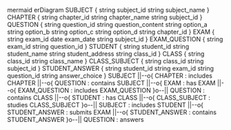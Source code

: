 mermaid
erDiagram
    SUBJECT {
        string subject_id
        string subject_name
    }
    CHAPTER {
        string chapter_id
        string chapter_name
        string subject_id
    }
    QUESTION {
        string question_id
        string question_content
        string option_a
        string option_b
        string option_c
        string option_d
        string chapter_id
    }
    EXAM {
        string exam_id
        date exam_date
        string subject_id
    }
    EXAM_QUESTION {
        string exam_id
        string question_id
    }
    STUDENT {
        string student_id
        string student_name
        string student_address
        string class_id
    }
    CLASS {
        string class_id
        string class_name
    }
    CLASS_SUBJECT {
        string class_id
        string subject_id
    }
    STUDENT_ANSWER {
        string student_id
        string exam_id
        string question_id
        string answer_choice
    }
    SUBJECT ||--o{ CHAPTER : includes
    CHAPTER ||--o{ QUESTION : contains
    SUBJECT ||--o{ EXAM : has
    EXAM ||--o{ EXAM_QUESTION : includes
    EXAM_QUESTION }o--|| QUESTION : contains
    CLASS ||--o{ STUDENT : has
    CLASS ||--o{ CLASS_SUBJECT : studies
    CLASS_SUBJECT }o--|| SUBJECT : includes
    STUDENT ||--o{ STUDENT_ANSWER : submits
    EXAM ||--o{ STUDENT_ANSWER : contains
    STUDENT_ANSWER }o--|| QUESTION : answers

